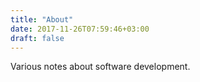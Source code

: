 ```yaml
---
title: "About"
date: 2017-11-26T07:59:46+03:00
draft: false
---
```


Various notes about software development.
